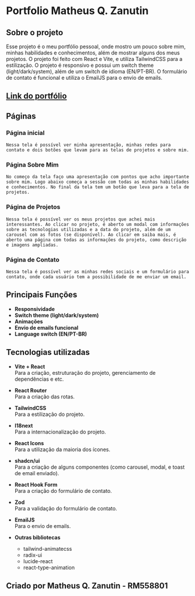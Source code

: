 # Portfolio Matheus Q. Zanutin

## Sobre o projeto

Esse projeto é o meu portfólio pessoal, onde mostro um pouco sobre mim, minhas habilidades e conhecimentos, além de mostrar alguns dos meus projetos. O projeto foi feito com React e Vite, e utiliza TailwindCSS para a estilização. O projeto é responsivo e possui um switch theme (light/dark/system), além de um switch de idioma (EN/PT-BR). O formulário de contato é funcional e utiliza o EmailJS para o envio de emails.

## [Link do portfólio](https://matheusqz.vercel.app/)

## Páginas

### Página inicial

    Nessa tela é possível ver minha apresentação, minhas redes para contato e dois botões que levam para as telas de projetos e sobre mim.

### Página Sobre Mim

    No começo da tela faço uma apresentação com pontos que acho importante sobre mim. Logo abaixo começa a sessão com todas as minhas habilidades e conhecimentos. No final da tela tem um botão que leva para a tela de projetos.

### Página de Projetos

    Nessa tela é possível ver os meus projetos que achei mais interessantes. Ao clicar no projeto, é aberto um modal com informações sobre as tecnologias utilizadas e a data do projeto, além de um carousel com as fotos (se disponível). Ao clicar em saiba mais, é aberto uma página com todas as informações do projeto, como descrição e imagens ampliadas.

### Página de Contato

    Nessa tela é possível ver as minhas redes sociais e um formulário para contato, onde cada usuário tem a possibilidade de me enviar um email.

## Principais Funções
- <b>Responsividade</b>
- <b>Switch theme (light/dark/system)</b>
- <b>Animações</b>
- <b>Envio de emails funcional</b>
- <b>Language switch (EN/PT-BR)</b>

## Tecnologias utilizadas

- <b>Vite + React</b><br>
    Para a criação, estruturação do projeto, gerenciamento de dependências e etc.

- <b>React Router</b><br>
    Para a criação das rotas.

- <b>TailwindCSS</b><br>
    Para a estilização do projeto.

- <b>I18next</b><br>
    Para a internacionalização do projeto.

- <b>React Icons</b><br>
    Para a utilização da maioria dos ícones.

- <b>shadcn/ui</b><br>
    Para a criação de alguns componentes (como carousel, modal, e toast de email enviado).

- <b>React Hook Form</b><br>
    Para a criação do formulário de contato.

- <b>Zod</b><br>
    Para a validação do formulário de contato.

- <b>EmailJS</b><br>
    Para o envio de emails.

- <b>Outras bibliotecas</b><br>
    - tailwind-animatecss
    - radix-ui
    - lucide-react
    - react-type-animation


## Criado por Matheus Q. Zanutin - RM558801



